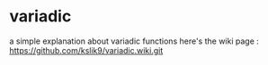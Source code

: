 # variadic
a simple explanation about variadic functions 
here's the wiki page : https://github.com/kslik9/variadic.wiki.git
